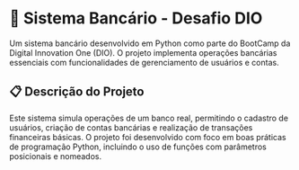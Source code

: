 # 🏦 Sistema Bancário - Desafio DIO

Um sistema bancário desenvolvido em Python como parte do BootCamp da Digital Innovation One (DIO). O projeto implementa operações bancárias essenciais com funcionalidades de gerenciamento de usuários e contas.

## 📋 Descrição do Projeto

Este sistema simula operações de um banco real, permitindo o cadastro de usuários, criação de contas bancárias e realização de transações financeiras básicas. O projeto foi desenvolvido com foco em boas práticas de programação Python, incluindo o uso de funções com parâmetros posicionais e nomeados.

